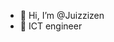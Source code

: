 - 👋 Hi, I’m @Juizzizen
- 🌱 ICT engineer

<!---
Juizzizen/Juizzizen is a ✨ special ✨ repository because its `README.md` (this file) appears on your GitHub profile.
You can click the Preview link to take a look at your changes.
--->
